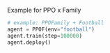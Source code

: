 Example for PPO x Family
```python
# example: PPOFamily + Football
agent = PPOF(env="football")
agent.train(step=100000)
agent.deploy()
```
